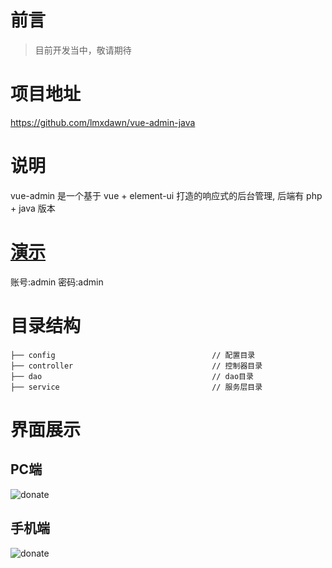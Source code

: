 # 前言
> 目前开发当中，敬请期待
# 项目地址
https://github.com/lmxdawn/vue-admin-java
# 说明
vue-admin 是一个基于 vue + element-ui 打造的响应式的后台管理, 后端有 php + java 版本
# [演示][1]
账号:admin 密码:admin
# 目录结构

```
├── config                                   // 配置目录
├── controller                               // 控制器目录
├── dao                                      // dao目录                
├── service                                  // 服务层目录
```
# 界面展示
## PC端
![donate](https://lmxdawn.github.io/images/rule.gif)

## 手机端
![donate](https://lmxdawn.github.io/images/phone.gif)


  [1]: https://lmxdawn.github.io/vue-admin